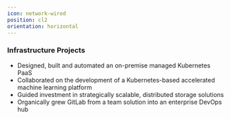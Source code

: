 ```yaml
---
icon: network-wired
position: cl2
orientation: horizontal
---
```


### Infrastructure Projects

- Designed, built and automated an on-premise managed Kubernetes PaaS
- Collaborated on the development of a Kubernetes-based accelerated machine learning platform
- Guided investment in strategically scalable, distributed storage solutions
- Organically grew GitLab from a team solution into an enterprise DevOps hub
